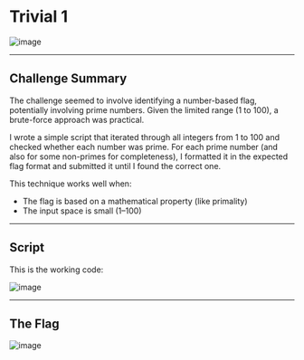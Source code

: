 # Trivial 1
![image](https://github.com/user-attachments/assets/03f5b4b5-d114-49fb-9930-62dc24ef6050)

---

## Challenge Summary

The challenge seemed to involve identifying a number-based flag, potentially involving prime numbers. Given the limited range (1 to 100), a brute-force approach was practical.

I wrote a simple script that iterated through all integers from 1 to 100 and checked whether each number was prime. For each prime number (and also for some non-primes for completeness), I formatted it in the expected flag format and submitted it until I found the correct one.

This technique works well when:

- The flag is based on a mathematical property (like primality)
- The input space is small (1–100)

---

## Script

This is the working code:

![image](https://github.com/user-attachments/assets/854f166a-67d6-4c2a-91f0-15bd91a20a32)

---

## The Flag

![image](https://github.com/user-attachments/assets/ef8a1824-722b-4ea8-a095-a7474dc1357a)


